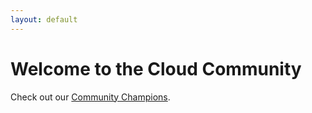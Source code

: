 ```yaml
---
layout: default
---
```


# Welcome to the Cloud Community

 Check out our <a href="https://gsuttie.github.io/cloudcommunity/Blogs/">Community Champions</a>.
